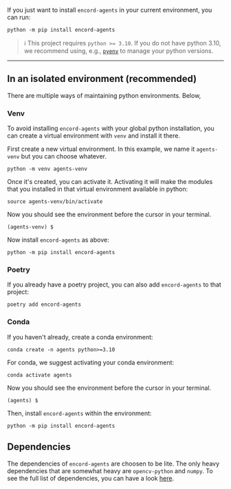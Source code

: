 If you just want to install `encord-agents` in your current environment, you can run:

```shell
python -m pip install encord-agents
```

> ℹ️ This project requires `python >= 3.10`. If you do not have python 3.10, we recommend using, e.g., [`pyenv`](https://github.com/pyenv/pyenv) to manage your python versions.

---

## In an isolated environment (recommended)

There are multiple ways of maintaining python environments.
Below,

### Venv

To avoid installing `encord-agents` with your global python installation, you can create a virtual environment with `venv` and install it there.

First create a new virtual environment. In this example, we name it `agents-venv` but you can choose whatever.

```shell
python -m venv agents-venv
```

Once it's created, you can activate it.
Activating it will make the modules that you installed in that virtual environment available in python:

```shell
source agents-venv/bin/activate
```

Now you should see the environment before the cursor in your terminal.

```shell title="example"
(agents-venv) $
```

Now install `encord-agents` as above:

```shell
python -m pip install encord-agents
```

### Poetry

If you already have a poetry project, you can also add `encord-agents` to that project:

```shell
poetry add encord-agents
```

### Conda

If you haven't already, create a conda environment:

```
conda create -n agents python>=3.10
```

For conda, we suggest activating your conda environment:

```shell
conda activate agents
```

Now you should see the environment before the cursor in your terminal.

```shell title="example"
(agents) $
```

Then, install `encord-agents` within the environment:

```shell
python -m pip install encord-agents
```

## Dependencies

The dependencies of `encord-agents` are choosen to be lite.
The only heavy dependencies that are somewhat heavy are `opencv-python` and `numpy`.
To see the full list of dependencies, you can have a look [here](https://github.com/encord-team/encord-agents/blob/main/pyproject.toml).
